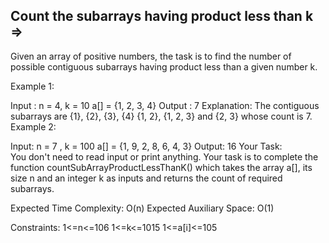 Count the subarrays having product less than k  =>
----------------------------------------------



Given an array of positive numbers, the task is to find the number of possible contiguous subarrays having product less than a given number k.

Example 1:

Input : 
n = 4, k = 10
a[] = {1, 2, 3, 4}
Output : 
7
Explanation:
The contiguous subarrays are {1}, {2}, {3}, {4} 
{1, 2}, {1, 2, 3} and {2, 3} whose count is 7.
Example 2:

Input:
n = 7 , k = 100
a[] = {1, 9, 2, 8, 6, 4, 3}
Output:
16
Your Task:  
You don't need to read input or print anything. Your task is to complete the function countSubArrayProductLessThanK() which takes the array a[], its size n and an integer k as inputs and returns the count of required subarrays.

Expected Time Complexity: O(n)
Expected Auxiliary Space: O(1)

Constraints:
1<=n<=106
1<=k<=1015
1<=a[i]<=105
